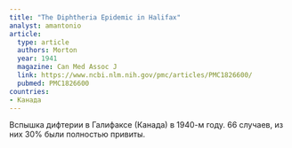 ```yaml
---
title: "The Diphtheria Epidemic in Halifax"
analyst: amantonio
article:
  type: article
  authors: Morton
  year: 1941
  magazine: Can Med Assoc J
  link: https://www.ncbi.nlm.nih.gov/pmc/articles/PMC1826600/
  pubmed: PMC1826600
countries:
- Канада
---
```


Вспышка дифтерии в Галифаксе (Канада) в 1940-м году. 66 случаев, из них 30% были полностью привиты.
